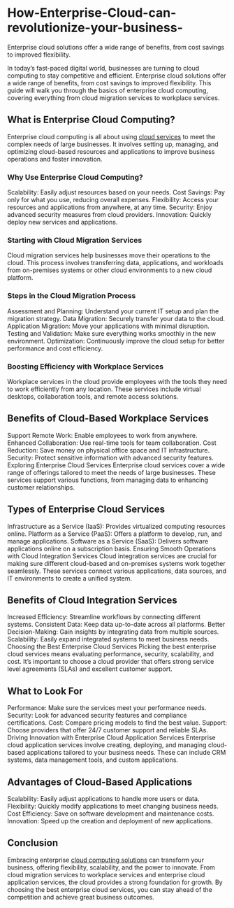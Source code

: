 # How-Enterprise-Cloud-can-revolutionize-your-business-
Enterprise cloud solutions offer a wide range of benefits, from cost savings to improved flexibility.

In today’s fast-paced digital world, businesses are turning to cloud computing to stay competitive and efficient. Enterprise cloud solutions offer a wide range of benefits, from cost savings to improved flexibility. This guide will walk you through the basics of enterprise cloud computing, covering everything from cloud migration services to workplace services.

## What is Enterprise Cloud Computing?

Enterprise cloud computing is all about using [cloud services](https://www.compunnel.com/category/enterprise-cloud/) to meet the complex needs of large businesses. It involves setting up, managing, and optimizing cloud-based resources and applications to improve business operations and foster innovation.

### Why Use Enterprise Cloud Computing?

Scalability: Easily adjust resources based on your needs.
Cost Savings: Pay only for what you use, reducing overall expenses.
Flexibility: Access your resources and applications from anywhere, at any time.
Security: Enjoy advanced security measures from cloud providers.
Innovation: Quickly deploy new services and applications.

### Starting with Cloud Migration Services

Cloud migration services help businesses move their operations to the cloud. This process involves transferring data, applications, and workloads from on-premises systems or other cloud environments to a new cloud platform.

### Steps in the Cloud Migration Process

Assessment and Planning: Understand your current IT setup and plan the migration strategy.
Data Migration: Securely transfer your data to the cloud.
Application Migration: Move your applications with minimal disruption.
Testing and Validation: Make sure everything works smoothly in the new environment.
Optimization: Continuously improve the cloud setup for better performance and cost efficiency.

### Boosting Efficiency with Workplace Services

Workplace services in the cloud provide employees with the tools they need to work efficiently from any location. These services include virtual desktops, collaboration tools, and remote access solutions.

## Benefits of Cloud-Based Workplace Services

Support Remote Work: Enable employees to work from anywhere.
Enhanced Collaboration: Use real-time tools for team collaboration.
Cost Reduction: Save money on physical office space and IT infrastructure.
Security: Protect sensitive information with advanced security features.
Exploring Enterprise Cloud Services
Enterprise cloud services cover a wide range of offerings tailored to meet the needs of large businesses. These services support various functions, from managing data to enhancing customer relationships.

## Types of Enterprise Cloud Services

Infrastructure as a Service (IaaS): Provides virtualized computing resources online.
Platform as a Service (PaaS): Offers a platform to develop, run, and manage applications.
Software as a Service (SaaS): Delivers software applications online on a subscription basis.
Ensuring Smooth Operations with Cloud Integration Services
Cloud integration services are crucial for making sure different cloud-based and on-premises systems work together seamlessly. These services connect various applications, data sources, and IT environments to create a unified system.

## Benefits of Cloud Integration Services

Increased Efficiency: Streamline workflows by connecting different systems.
Consistent Data: Keep data up-to-date across all platforms.
Better Decision-Making: Gain insights by integrating data from multiple sources.
Scalability: Easily expand integrated systems to meet business needs.
Choosing the Best Enterprise Cloud Services
Picking the best enterprise cloud services means evaluating performance, security, scalability, and cost. It’s important to choose a cloud provider that offers strong service level agreements (SLAs) and excellent customer support.

## What to Look For

Performance: Make sure the services meet your performance needs.
Security: Look for advanced security features and compliance certifications.
Cost: Compare pricing models to find the best value.
Support: Choose providers that offer 24/7 customer support and reliable SLAs.
Driving Innovation with Enterprise Cloud Application Services
Enterprise cloud application services involve creating, deploying, and managing cloud-based applications tailored to your business needs. These can include CRM systems, data management tools, and custom applications.

## Advantages of Cloud-Based Applications

Scalability: Easily adjust applications to handle more users or data.
Flexibility: Quickly modify applications to meet changing business needs.
Cost Efficiency: Save on software development and maintenance costs.
Innovation: Speed up the creation and deployment of new applications.

## Conclusion

Embracing enterprise [cloud computing solutions](https://www.compunnel.com/category/enterprise-cloud/) can transform your business, offering flexibility, scalability, and the power to innovate. From cloud migration services to workplace services and enterprise cloud application services, the cloud provides a strong foundation for growth. By choosing the best enterprise cloud services, you can stay ahead of the competition and achieve great business outcomes.
